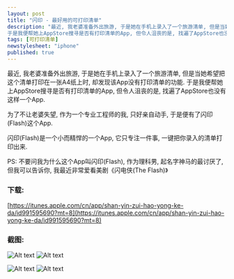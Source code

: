 ```yaml
---
layout: post
title: "闪印 - 最好用的可打印清单"
description: "最近, 我老婆准备外出旅游, 于是她在手机上录入了一个旅游清单, 但是当她希望把这个清单打印在一张A4纸上时, 却发现该App没有打印清单的功能.
于是我便帮她上AppStore搜寻是否有打印清单的App, 但令人沮丧的是, 找遍了AppStore也没有这样一个App."
tags: [可打印清单]
newstylesheet: "iphone"
published: true
---
```


最近, 我老婆准备外出旅游, 于是她在手机上录入了一个旅游清单, 但是当她希望把这个清单打印在一张A4纸上时, 却发现该App没有打印清单的功能.
于是我便帮她上AppStore搜寻是否有打印清单的App, 但令人沮丧的是, 找遍了AppStore也没有这样一个App.

为了不让老婆失望, 作为一个专业工程师的我, 只好亲自动手, 于是便有了闪印(Flash)这个App.

闪印(Flash)是一个小而精悍的一个App, 它只专注一件事, 一键把你录入的清单打印出来.

PS: 不要问我为什么这个App叫闪印(Flash), 作为理科男, 起名字神马的最讨厌了, 但我可以告诉你, 我最近非常爱看美剧《闪电侠(The Flash)》

### 下载:
[https://itunes.apple.com/cn/app/shan-yin-zui-hao-yong-ke-da/id991595690?mt=8](https://itunes.apple.com/cn/app/shan-yin-zui-hao-yong-ke-da/id991595690?mt=8)

### 截图:

![Alt text](http://a5.mzstatic.com/us/r30/Purple5/v4/b4/38/bd/b438bd92-9235-3800-5384-63968712b6ff/screen322x572.jpeg)
![Alt text](http://a4.mzstatic.com/us/r30/Purple5/v4/f5/ba/a6/f5baa601-f971-5da7-b1e9-c7cff409e038/screen322x572.jpeg)


![Alt text](http://a2.mzstatic.com/us/r30/Purple2/v4/cc/f0/ad/ccf0adc9-3c7f-8b84-c0ef-4fbdb60ee422/screen322x572.jpeg)
![Alt text](http://a1.mzstatic.com/us/r30/Purple2/v4/b2/19/b2/b219b248-0afb-3eef-f650-41fed3153bb5/screen322x572.jpeg)

